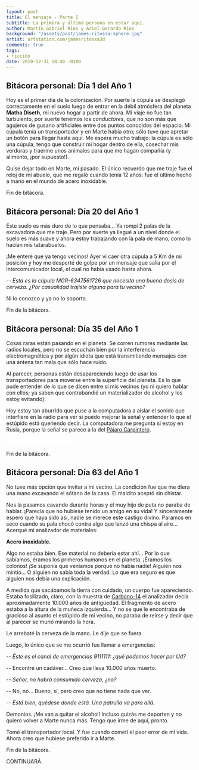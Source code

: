 ```yaml
---
layout: post
title: El mensaje - Parte I
subtitle: La primera y última persona en estar aquí.
author: Martín Gabriel Ríos y Ariel Gerardo Ríos
background: "/assets/post/james-ritossa-sphere.jpg"
artist: artstation.com/jamesritossa3d
comments: true
tags:
- ficción
date: 2019-12-31 18:49 -0300
---
```


## Bitácora personal: Día 1 del Año 1

Hoy es el primer día de la colonización. Por suerte la cúpula se desplegó
correctamente en el suelo luego de entrar en la débil atmósfera del planeta
**Matha Diseth**, mi nuevo hogar a partir de ahora. Mi viaje no fue tan
turbulento, por suerte tenemos los *conductores*, que no son más que agujeros
de gusano artificiales entre dos puntos conocidos del espacio. Mi cúpula tenía
un transportador y en Marte había otro; sólo tuve que apretar un botón para
llegar hasta aquí. Me espera mucho trabajo: la cúpula es sólo una cúpula, tengo
que construir mi hogar dentro de ella, cosechar mis verduras y traerme unos
animales para que me hagan compañía (y alimento, ¡por supuesto!).

Quise dejar todo en Marte, mi pasado. El único recuerdo que me traje fue
el reloj de mi abuelo, que me regaló cuando tenía 12 años: fue el último hecho
a mano en el mundo de acero inoxidable.

Fin de bitácora.

## Bitácora personal: Día 20 del Año 1

Este suelo es más duro de lo que pensaba... Ya rompí 2 palas de la excavadora
que me traje. Pero por suerte ya llegué a un nivel donde el suelo es más suave
y ahora estoy trabajando con la pala de mano, como lo hacían mis tatarabuelos.

¡Me enteré que ya tengo vecinos! Ayer vi caer otra cúpula a 5 Km de mi posición
y hoy me desperté de golpe por un mensaje que salía por el intercomunicador
local, el cual no había usado hasta ahora.

-- *Esta es la cúpula MGR-6347561726 que necesita una buena dosis de cerveza.
¿Por casualidad trajiste alguna para tu vecino?*

Ni lo conozco y ya no lo soporto.

Fin de la bitácora.

## Bitácora personal: Día 35 del Año 1

Cosas raras están pasando en el planeta. Se corren rumores mediante las radios
locales, pero no se escuchan bien por la interferencia electromagnética y por 
algún idiota que está transmitiendo mensajes con una antena tan mala que sólo
hace ruido. 

Al parecer, personas están desapareciendo luego de usar los transportadores 
para moverse entre la superficie del planeta. Es lo que pude entender de lo que
se dicen entre sí mis vecinos (yo ni quiero hablar con ellos; ya saben que
contrabandié un materializador de alcohol y los estoy evitando).

Hoy estoy tan aburrido que puse a la computadora a aislar el sonido que
interfiere en la radio para ver si puedo mejorar la señal y entender lo que el
estúpido está queriendo decir. La computadora me pregunta si estoy en Rusia,
porque la señal se parece a la del [Pájaro Carpintero][1].

<iframe src="//commons.wikimedia.org/wiki/File:Woodpecker.ogg?embedplayer=yes" width="180" height="20" frameborder="0" webkitAllowFullScreen mozallowfullscreen allowFullScreen></iframe>

Fin de la bitácora.

## Bitácora personal: Día 63 del Año 1

No tuve más opción que invitar a mi vecino. La condición fue que me diera una
mano excavando el sótano de la casa. El maldito aceptó sin chistar.

Nos la pasamos cavando durante horas y el muy hijo de puta no paraba de hablar.
¡Parecía que no hubiese tenido un amigo en su vida! Y sinceramente espero que
haya sido así, nadie se merece este castigo divino. Paramos en seco cuando su
pala chocó contra algo que lanzó una chispa al aire... Acerqué mi analizador de
materiales:

**Acero inoxidable.**

Algo no estaba bien. Ese material no debería estar ahí... Por lo que sabíamos,
éramos los primeros humanos en el planeta. ¡Éramos los colonos! ¡Se suponía
que veníamos porque no había nadie! Alguien nos mintió... O alguien no sabía
toda la verdad. Lo que era seguro es que alguien nos debía una explicación.

A medida que sacábamos la tierra con cuidado, un cuerpo fue apareciendo. Estaba
fosilizado, claro, con la muestra de [Carbono-14][2] el analizador decía
aproximadamente 10.000 años de antigüedad. El fragmento de acero estaba a la
altura de la muñeca izquierda... Y no se qué le encontraba de gracioso al
asunto el estúpido de mi vecino, no paraba de reírse y decir que al parecer se
murió mirando la hora.

Le arrebaté la cerveza de la mano. Le dije que se fuera.

Luego, lo único que se me ocurrió fue llamar a emergencias:

-- *Éste es el canal de emergencias 9111111: ¿qué podemos hacer por Ud?*

-- Encontré un cadáver... Creo que lleva 10.000 años muerto.

-- *Señor, no habrá consumido cerveza, ¿no?*

-- No, no... Bueno, sí, pero creo que no tiene nada que ver.

-- *Está bien, quédese donde está. Una patrulla va para allá.*

Demonios. ¡Me van a quitar el alcohol! Incluso quizás me deporten y no quiero
volver a Marte nunca más. Tengo que irme de aquí, pronto.

Tomé el transportador local. Y fue cuando cometí el peor error de mi vida.
Ahora creo que hubiese preferido ir a Marte.

Fin de la bitácora.

CONTINUARÁ.

[1]: https://es.wikipedia.org/wiki/P%C3%A1jaro_Carpintero_Ruso
[2]: https://es.wikipedia.org/wiki/Carbono-14

